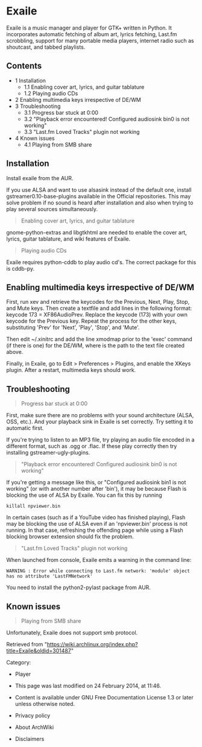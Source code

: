 Exaile
======

Exaile is a music manager and player for GTK+ written in Python. It
incorporates automatic fetching of album art, lyrics fetching, Last.fm
scrobbling, support for many portable media players, internet radio such
as shoutcast, and tabbed playlists.

Contents
--------

-   1 Installation
    -   1.1 Enabling cover art, lyrics, and guitar tablature
    -   1.2 Playing audio CDs
-   2 Enabling multimedia keys irrespective of DE/WM
-   3 Troubleshooting
    -   3.1 Progress bar stuck at 0:00
    -   3.2 "Playback error encountered! Configured audiosink bin0 is
        not working"
    -   3.3 "Last.fm Loved Tracks" plugin not working
-   4 Known issues
    -   4.1 Playing from SMB share

Installation
------------

Install exaile from the AUR.

If you use ALSA and want to use alsasink instead of the default one,
install gstreamer0.10-base-plugins available in the Official
repositories. This may solve problem if no sound is heard after
installation and also when trying to play several sources
simultaneously.

> Enabling cover art, lyrics, and guitar tablature

gnome-python-extras and libgtkhtml are needed to enable the cover art,
lyrics, guitar tablature, and wiki features of Exaile.

> Playing audio CDs

Exaile requires python-cddb to play audio cd's. The correct package for
this is cddb-py.

Enabling multimedia keys irrespective of DE/WM
----------------------------------------------

First, run xev and retrieve the keycodes for the Previous, Next, Play,
Stop, and Mute keys. Then create a textfile and add lines in the
following format: keycode 173 = XF86AudioPrev. Replace the keycode (173)
with your own keycode for the Previous key. Repeat the process for the
other keys, substituting 'Prev' for 'Next', 'Play', 'Stop', and 'Mute'.

Then edit ~/.xinitrc and add the line xmodmap <file name> prior to the
'exec' command (if there is one) for the DE/WM, where <file name> is the
path to the text file created above.

Finally, in Exaile, go to Edit > Preferences > Plugins, and enable the
XKeys plugin. After a restart, multimedia keys should work.

Troubleshooting
---------------

> Progress bar stuck at 0:00

First, make sure there are no problems with your sound architecture
(ALSA, OSS, etc.). And your playback sink in Exaile is set correctly.
Try setting it to automatic first.

If you're trying to listen to an MP3 file, try playing an audio file
encoded in a different format, such as .ogg or .flac. If these play
correctly then try installing gstreamer-ugly-plugins.

> "Playback error encountered! Configured audiosink bin0 is not working"

If you're getting a message like this, or "Configured audiosink bin1 is
not working" (or with another number after 'bin'), it may be because
Flash is blocking the use of ALSA by Exaile. You can fix this by running

    killall npviewer.bin

In certain cases (such as if a YouTube video has finished playing),
Flash may be blocking the use of ALSA even if an 'npviewer.bin' process
is not running. In that case, refreshing the offending page while using
a Flash blocking browser extension should fix the problem.

> "Last.fm Loved Tracks" plugin not working

When launched from console, Exaile emits a warning in the command line:

    WARNING : Error while connecting to Last.fm network: 'module' object has no attribute 'LastFMNetwork'

You need to install the python2-pylast package from AUR.

Known issues
------------

> Playing from SMB share

Unfortunately, Exaile does not support smb protocol.

Retrieved from
"https://wiki.archlinux.org/index.php?title=Exaile&oldid=301487"

Category:

-   Player

-   This page was last modified on 24 February 2014, at 11:46.
-   Content is available under GNU Free Documentation License 1.3 or
    later unless otherwise noted.
-   Privacy policy
-   About ArchWiki
-   Disclaimers
